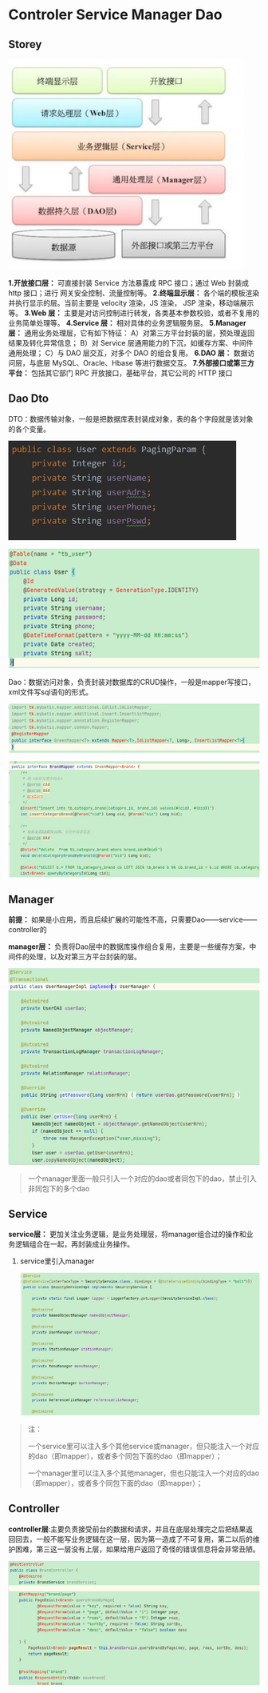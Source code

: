 # Controler Service Manager Dao

## Storey

![storey](https://raw.githubusercontent.com/isIvanTsui/img/master/storey.png)

**1.开放接口层：** 可直接封装 Service 方法暴露成 RPC 接口；通过 Web 封装成 http 接口；进行 网关安全控制、流量控制等。
**2.终端显示层：** 各个端的模板渲染并执行显示的层。当前主要是 velocity 渲染，JS 渲染， JSP 渲染，移动端展示等。
**3.Web 层：** 主要是对访问控制进行转发，各类基本参数校验，或者不复用的业务简单处理等。
**4.Service 层：** 相对具体的业务逻辑服务层。
**5.Manager 层：** 通用业务处理层，它有如下特征：
A）对第三方平台封装的层，预处理返回结果及转化异常信息；
B）对 Service 层通用能力的下沉，如缓存方案、中间件通用处理；
C）与 DAO 层交互，对多个 DAO 的组合复用。
**6.DAO 层：** 数据访问层，与底层 MySQL、Oracle、Hbase 等进行数据交互。
**7.外部接口或第三方平台：** 包括其它部门 RPC 开放接口，基础平台，其它公司的 HTTP 接口

## Dao Dto

DTO：数据传输对象，一般是把数据库表封装成对象，表的各个字段就是该对象的各个变量。

![dto](https://raw.githubusercontent.com/isIvanTsui/img/master/dto.png)

![dto2](https://raw.githubusercontent.com/isIvanTsui/img/master/dto2.png)

Dao：数据访问对象，负责封装对数据库的CRUD操作，一般是mapper写接口，xml文件写sql语句的形式。

![baseMapper](https://raw.githubusercontent.com/isIvanTsui/img/master/baseMapper.png)

![subMapper](https://raw.githubusercontent.com/isIvanTsui/img/master/subMapper.png)

## Manager

**前提：** 如果是小应用，而且后续扩展的可能性不高，只需要Dao——service——controller的

**manager层：** 负责将Dao层中的数据库操作组合复用，主要是一些缓存方案，中间件的处理，以及对第三方平台封装的层。

![manager](https://raw.githubusercontent.com/isIvanTsui/img/master/manager.png)

> 一个manager里面一般只引入一个对应的dao或者同包下的dao，禁止引入非同包下的多个dao

## Service

**service层：** 更加关注业务逻辑，是业务处理层，将manager组合过的操作和业务逻辑组合在一起，再封装成业务操作。

1. service里引入manager

   ![service_manager](https://raw.githubusercontent.com/isIvanTsui/img/master/service_manager.png)


> 注：
>
> 一个service里可以注入多个其他service或manager，但只能注入一个对应的dao（即mapper），或者多个同包下面的dao（即mapper）；
>
> 一个manager里可以注入多个其他manager，但也只能注入一个对应的dao（即mapper），或者多个同包下面的dao（即mapper）；

## Controller

**controller层**:主要负责接受前台的数据和请求，并且在底层处理完之后把结果返回回去，一般不能写业务逻辑在这一层，因为第一造成了不可复用，第二以后的维护困难，第三这一层没有上层，如果给用户返回了奇怪的错误信息将会非常丑陋。

![controller](https://raw.githubusercontent.com/isIvanTsui/img/master/controller.png)

